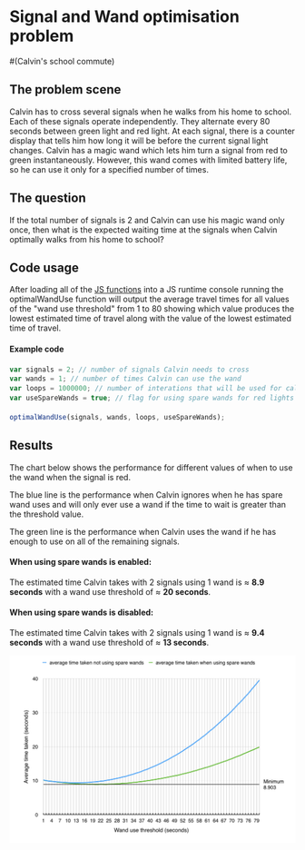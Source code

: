 # Signal and Wand optimisation problem 
#(Calvin's school commute)  


## The problem scene
Calvin has to cross several signals when he walks from his home to school. Each of these signals operate independently. They alternate every 80 seconds between green light and red light. At each signal, there is a counter display that tells him how long it will be before the current signal light changes. Calvin has a magic wand which lets him turn a signal from red to green instantaneously. However, this wand comes with limited battery life, so he can use it only for a specified number of times.

## The question
If the total number of signals is 2 and Calvin can use his magic wand only once, then what is the expected waiting time at the signals when Calvin optimally walks from his home to school?

## Code usage
After loading all of the [JS functions](https://github.com/ZackAkil/Java-Script-signal-wand-optimisation/blob/master/signal%20and%20wand%20problem.js) into a JS runtime console running the optimalWandUse function will output the average travel times for all values of the "wand use threshold" from 1 to 80 showing which value produces the lowest estimated time of travel along with the value of the lowest estimated time of travel.

#### Example code
```javascript
var signals = 2; // number of signals Calvin needs to cross
var wands = 1; // number of times Calvin can use the wand
var loops = 1000000; // number of interations that will be used for calculating the average
var useSpareWands = true; // flag for using spare wands for red lights 

optimalWandUse(signals, wands, loops, useSpareWands);
```

## Results
The chart below shows the performance for different values of when to use the wand when the signal is red.

The blue line is the performance when Calvin ignores when he has spare wand uses and will only ever use a wand if the time to wait is greater than the threshold value.

The green line is the performance when Calvin uses the wand if he has enough to use on all of the remaining signals.

#### When using spare wands is enabled:
The estimated time Calvin takes with 2 signals using 1 wand is ≈ **8.9 seconds** with a wand use threshold of  ≈ **20 seconds**.

#### When using spare wands is disabled:
The estimated time Calvin takes with 2 signals using 1 wand is ≈ **9.4 seconds** with a wand use threshold of  ≈ **13 seconds**.



![Optimisation chart][chart]

[chart]: https://github.com/ZackAkil/Java-Script-signal-wand-optimisation/blob/master/optimisation.chart.png "Optimisation chart"
